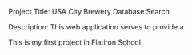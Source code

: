 Project Title: USA City Brewery Database Search 

Description:
This web application serves to provide a 


This is my first project in Flatiron School 